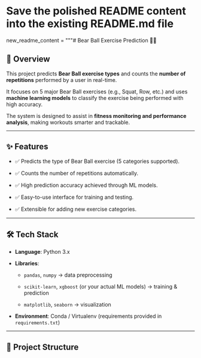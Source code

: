 # Save the polished README content into the existing README.md file

new_readme_content = """# Bear Ball Exercise Prediction 🏋️‍♂️  

## 📌 Overview  

This project predicts **Bear Ball exercise types** and counts the **number of repetitions** performed by a user in real-time.  

It focuses on 5 major Bear Ball exercises (e.g., Squat, Row, etc.) and uses **machine learning models** to classify the exercise being performed with high accuracy.  

The system is designed to assist in **fitness monitoring and performance analysis**, making workouts smarter and trackable.  

---

## ✨ Features  
- ✅ Predicts the type of Bear Ball exercise (5 categories supported).
   
- ✅ Counts the number of repetitions automatically.
  
- ✅ High prediction accuracy achieved through ML models.
  
- ✅ Easy-to-use interface for training and testing.
    
- ✅ Extensible for adding new exercise categories.  

---

## 🛠️ Tech Stack  
- **Language**: Python 3.x
  
- **Libraries**:
  
  - `pandas`, `numpy` → data preprocessing
    
  - `scikit-learn`, `xgboost` (or your actual ML models) → training & prediction
      
  - `matplotlib`, `seaborn` → visualization
    
- **Environment**: Conda / Virtualenv (requirements provided in `requirements.txt`)  

---

## 📂 Project Structure  

